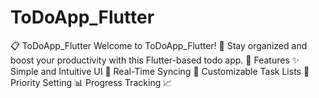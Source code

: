 # ToDoApp_Flutter
📋 ToDoApp_Flutter Welcome to ToDoApp_Flutter! 🎉  Stay organized and boost your productivity with this Flutter-based todo app. 🚀  Features ✨ Simple and Intuitive UI 🎨 Real-Time Syncing 🔄 Customizable Task Lists 📝 Priority Setting 📊 Progress Tracking 📈
